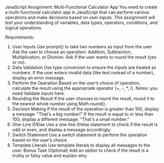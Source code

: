 JavaScript Assignment: Multi-Functional Calculator App
You need to create a multi-functional calculator app in JavaScript that can perform various operations and make decisions based on user inputs. This assignment will test your understanding of variables, data types, operators, conditions, and logical operations.

Requirements:
1. User Inputs
Use prompt() to take two numbers as input from the user.
Ask the user to choose an operation: Addition, Subtraction, Multiplication, or Division.
Ask if the user wants to round the result (yes or no).
2. Data Validation
Use type conversion to ensure the inputs are treated as numbers.
If the user enters invalid data (like text instead of a number), display an error message.
3. Perform the Operation
Based on the user’s choice of operation, calculate the result using the appropriate operator (+, -, *, /). Notes: you need Validate inputs here.
4. Rounding the Result
If the user chooses to round the result, round it to the nearest whole number using Math.round().
5. Decision Making
If the result of the operation is greater than 100, display a message: "That's a big number!"
If the result is equal to or less than 100, display a different message: "That's a small number."
6. One-Line If/Else
Use a one-line if/else statement to check if the result is odd or even, and display a message accordingly.
7. Switch Statement
Use a switch statement to perform the operation based on the user’s choice.
8. Template Literals
Use template literals to display all messages to the user.
Bonus Task (Optional)
Add an option to check if the result is a truthy or falsy value and explain why.